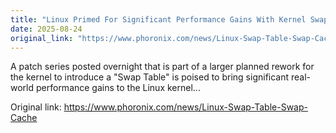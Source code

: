 ```yaml
---
title: "Linux Primed For Significant Performance Gains With Kernel Swap Code Overhaul"
date: 2025-08-24
original_link: "https://www.phoronix.com/news/Linux-Swap-Table-Swap-Cache"
---
```


A patch series posted overnight that is part of a larger planned rework for the kernel to introduce a "Swap Table" is poised to bring significant real-world performance gains to the Linux kernel...

Original link: https://www.phoronix.com/news/Linux-Swap-Table-Swap-Cache
